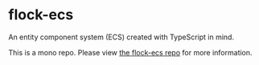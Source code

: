 # flock-ecs

An entity component system (ECS) created with TypeScript in mind.

This is a mono repo. Please view [the flock-ecs repo](./src) for more information.
